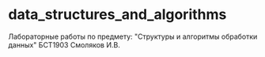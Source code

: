 # data_structures_and_algorithms
Лабораторные работы по предмету: "Cтруктуры и алгоритмы обработки данных"
БСТ1903 Смоляков И.В.
